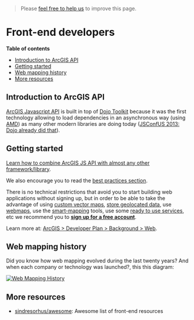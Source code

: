 > Please [feel free to help us](https://github.com/hhkaos/awesome-arcgis#contributions) to
improve this page.

# Front-end developers
<!-- START doctoc generated TOC please keep comment here to allow auto update -->
<!-- DON'T EDIT THIS SECTION, INSTEAD RE-RUN doctoc TO UPDATE -->
**Table of contents**

- [Introduction to ArcGIS API](#introduction-to-arcgis-api)
- [Getting started](#getting-started)
- [Web mapping history](#web-mapping-history)
- [More resources](#more-resources)

<!-- END doctoc generated TOC please keep comment here to allow auto update -->

## Introduction to ArcGIS API
[ArcGIS Javascript API](dojo) is built in top of [Dojo Toolkit](https://dojotoolkit.org/) because it was the first technology allowing to load dependencies in an asynchronous way (using [AMD](https://en.wikipedia.org/wiki/Asynchronous_module_definition)) as many other modern libraries are doing today ([JSConfUS 2013: Dojo already did that](https://www.youtube.com/watch?v=BY0-AI1Sxy0)).

## Getting started
[Learn how to combine ArcGIS JS API with almost any other framework/library](technologies/).

We also encourage you to read the [best practices section](best-practices/).

There is no technical restrictions that avoid you to start building web applications without signing up, but in order to be able to take the advantage of using [custom vector maps](../arcgis/vector-tiles/README.md), [store geolocated data](../arcgis/content/service-types/README.md), use [webmaps](../arcgis/open-specifications/web-map/README.md), use the [smart-mapping](../arcgis/smart-mapping/README.md) tools, use some [ready to use services](../arcgis/products/arcgis-online/rest-apis/ready-to-use-services/README.md), etc we recommend you to [**sign up for a free account**](https://developers.arcgis.com/sign-up/).

Learn more at: [ArcGIS > Developer Plan > Background > Web](../arcgis/developer-plan/background/web/README.md).


## Web mapping history
Did you know how web mapping evolved during the last twenty years? And when each company or technology was launched?, this this diagram:

[![Web Mapping History](https://docs.google.com/drawings/d/1scUDSXWfFT-4dQXpxveOJSdcQrU_pg0UjUmTeudHU6A/pub?w=1043&h=515)
](https://docs.google.com/drawings/d/1scUDSXWfFT-4dQXpxveOJSdcQrU_pg0UjUmTeudHU6A/edit?usp=sharing)

## More resources

* [sindresorhus/awesome](https://github.com/sindresorhus/awesome#front-end-development): Awesome list of front-end resources
